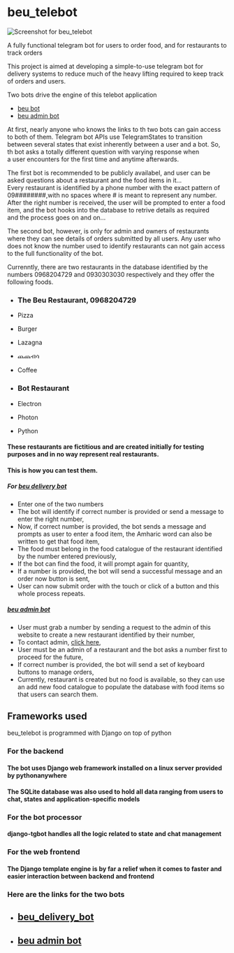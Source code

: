 # beu_telebot

![Screenshot for beu_telebot](https://www.pythonanywhere.com/user/dave94/files/home/dave94/mysite/media/test1.PNG)

A fully functional telegram bot for users to order food, and for restaurants to track orders

This project is aimed at developing a simple-to-use telegram bot for delivery systems to reduce much of the heavy 
lifting required to keep track of orders and users.


Two bots drive the engine of this telebot application

  - [beu bot](https://t.me/our_beu_delivery_bot)
  - [beu admin bot](https://t.me/beu_admin_bot)
  
At first, nearly anyone who knows the links to th two bots can gain access to both of them. Telegram bot APIs use TelegramStates to transition   
between several states that exist inherently between a user and a bot. So, th bot asks a totally different question with varying response when    
a user encounters for the first time and anytime afterwards.

The first bot is recommended to be publicly availabel, and user can be asked questions about a restaurant and the food items in it...    
Every restaurant is identified by a phone number with the exact pattern of 09########,with no spaces where # is meant to represent any number.        
After the right number is received, the user will be prompted to enter a food item, and the bot hooks into the database to retrive details as required     
and the process goes on and on...

The second bot, however, is only for admin and owners of restaurants where they can see details of orders submitted by all users. Any user who does not
know the number used to identify restaurants can not gain access to the full functionality of the bot.

Currenntly, there are two restaurants in the database identified by the numbers 0968204729 and 0930303030 respectively and they offer the following foods.

 - ### The Beu Restaurant, 0968204729

  - Pizza
  - Burger
  - Lazagna
  - ጨጨብሳ
  - Coffee

 - ### Bot Restaurant

  - Electron
  - Photon
  - Python

#### These restaurants are fictitious and are created initially for testing purposes and in no way represent real restaurants.

#### This is how you can test them.

##### For [beu delivery bot](https://t.me/our_beu_delivery_bot)

- Enter one of the two numbers
- The bot will identify if correct number is provided or send a message to enter the right number,
- Now, if correct number is provided, the bot sends a message and prompts as user to enter a food item, the Amharic word can also be written to get that food item,
- The food must belong in the food catalogue of the restaurant identified by the number entered previously,
- If the bot can find the food, it will prompt again for quantity,
- If a number is provided, the bot will send a successful message and an order now button is sent,
- User can now submit order with the touch or click of a button and this whole process repeats.

##### [beu admin bot](https://t.me/beu_admin_bot)

- User must grab a number by sending a request to the admin of this website to create a new restaurant identified by their number,
- To contact admin, [ click here](https://t.me/Daw_94),
- User must be an admin of a restaurant and the bot asks a number first to proceed for the future,
- If correct number is provided, the bot will send a set of keyboard buttons to manage orders,
- Currently, restaurant is created but no food is available, so they can use an add new food catalogue to populate the database with food items so that users can search them.

## Frameworks used 

beu_telebot is programmed with Django on top of python
  
### For the backend

#### The bot uses Django web framework installed on a linux server provided by pythonanywhere

#### The SQLite database was also used to hold all data ranging from users to chat, states and application-specific models

### For the bot processor

#### django-tgbot handles all the logic related to state and chat management

### For the web frontend

#### The Django template engine is by far a relief when it comes to faster and easier interaction between backend and frontend

### Here are the links for the two bots
 - ## [beu_delivery_bot](https://t.me/our_beu_delivery_bot)
 - ## [beu admin bot](https://t.me/beu_admin_bot)
